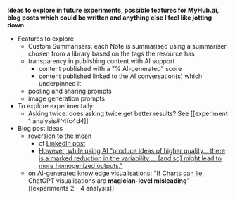 
**Ideas to explore in future experiments, possible features for MyHub.ai, blog posts which could be written and anything else I feel like jotting down.**

* Features to explore
	* Custom Summarisers: each Note is summarised using a summariser chosen from a library based on the tags the resource has
	* transparency in publishing content with AI support 
		* content published with a "% AI-generated" score
		* content published linked to the AI conversation(s) which underpinned it 
	* pooling and sharing prompts
	* image generation prompts
* To explore experimentally: 
	* Asking twice: does asking twice get better results? See [[experiment 1 analysis#^4fc4d4]]
* Blog post ideas
	* reversion to the mean 
		* cf [LinkedIn post](https://www.linkedin.com/analytics/post-summary/urn:li:activity:7122652868104314881/)
		* [However, while using AI "produce ideas of higher quality... there is a marked reduction in the variability ... [and so] might lead to more homogenized outputs."](https://myhub.ai/items/navigating-the-jagged-technological-frontier-field-experimental-evidence-of-the-effects-of-ai-on-knowledge-worker-productivity-and-quality)
	* on AI-generated knowledge visualisations: "If [Charts can lie](https://albertocairo.com/), ChatGPT visualisations are **magician-level misleading**" - [[experiments 2 - 4 analysis]]